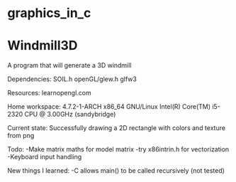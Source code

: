 # graphics_in_c
Windmill3D
==========

A program that will generate a 3D windmill

Dependencies:
    SOIL.h
    openGL/glew.h
    glfw3

Resources:
    learnopengl.com

Home workspace:
    4.7.2-1-ARCH x86_64 GNU/Linux
    Intel(R) Core(TM) i5-2320 CPU @ 3.00GHz (sandybridge)

Current state:
    Successfully drawing a 2D rectangle with colors and texture from png

Todo:
    -Make matrix maths for model matrix
        -try x86intrin.h for vectorization
    -Keyboard input handling

New things I learned:
    -C allows main() to be called recursively (not tested)

